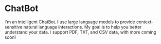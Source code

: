 # ChatBot

I'm an intelligent ChatBot. I use large language models to provide
context-sensitive natural language interactions. My goal is to help you better understand your data.
I support PDF, TXT, and CSV data, with more coming soon!